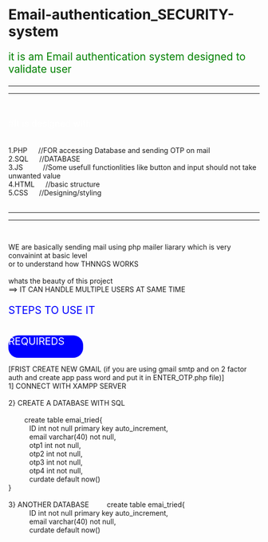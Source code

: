 # Email-authentication_SECURITY-system

<p style="font-size:21px; color:green;">it is am Email authentication system designed to validate user</p>

<hr><hr><br>

<p style="font-size:18px; color:white;">#It is designed with</p> <br>
1.PHP   &emsp;  //FOR accessing Database and sending OTP on mail <br>
2.SQL   &emsp; //DATABASE  <br>
3.JS &emsp; &emsp;    //Some usefull functionlities like button and input should not take unwanted value <br>
4.HTML  &emsp;  //basic structure <br>
5.CSS   &emsp;   //Designing/styling <br>
<br>

<hr><hr><br>

WE are basically sending mail using php mailer liarary which is very convainint at basic level<br>
or to understand how THNNGS WORKS<br>
<br>
whats the beauty of this project<br>
==> IT CAN HANDLE MULTIPLE USERS AT SAME TIME <br>


<p style="font-size:21px; color:blue;">STEPS TO USE IT</p> <br>
 
<div style="width:150px; height:45px; background-color:blue; border-radius:20px; font-size:20px; color:white;">REQUIREDS</div>

[FRIST CREATE NEW GMAIL (if you are using gmail smtp and on 2 factor auth and create app pass word and put it in ENTER_OTP.php file)]  
1] CONNECT WITH XAMPP SERVER <br><br>
2} CREATE A DATABASE WITH SQL <br><br>
&emsp; &emsp;create table emai_tried{ <br>
&emsp;&emsp;&emsp;ID int not null primary key auto_increment, <br>
&emsp;&emsp;&emsp;email varchar(40) not null, <br>
&emsp;&emsp;&emsp;otp1 int not null, <br>
&emsp;&emsp;&emsp;otp2 int not null, <br>
&emsp;&emsp;&emsp;otp3 int not null, <br>
&emsp;&emsp;&emsp;otp4 int not null, <br>
&emsp;&emsp;&emsp;curdate default now() <br>
}<br><br>
3} ANOTHER DATABASE
&emsp; &emsp;create table emai_tried{ <br>
&emsp;&emsp;&emsp;ID int not null primary key auto_increment, <br>
&emsp;&emsp;&emsp;email varchar(40) not null, <br>
&emsp;&emsp;&emsp;curdate default now() <br>  
  

  
  


